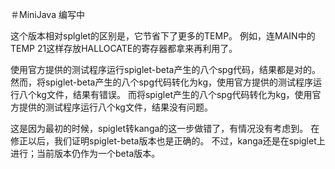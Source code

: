 ＃MiniJava
编写中

这个版本相对splglet的区别是，它节省下了更多的TEMP。
例如，连MAIN中的TEMP 21这样存放HALLOCATE的寄存器都拿来再利用了。

使用官方提供的测试程序运行spiglet-beta产生的八个spg代码，结果都是对的。
然而，将spiglet-beta产生的八个spg代码转化为kg，使用官方提供的测试程序运行八个kg文件，结果有错误。
而将spiglet产生的八个spg代码转化为kg，使用官方提供的测试程序运行八个kg文件，结果没有问题。

这是因为最初的时候，spiglet转kanga的这一步做错了，有情况没有考虑到。
在修正以后，我们证明spiglet-beta版本也是正确的。
不过，kanga还是在spiglet上进行；当前版本仍作为一个beta版本。
